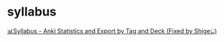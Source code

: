 # syllabus

[📊Syllabus - Anki Statistics and Export by Tag and Deck (Fixed by Shigeඞ)](https://ankiweb.net/shared/info/1403834620)